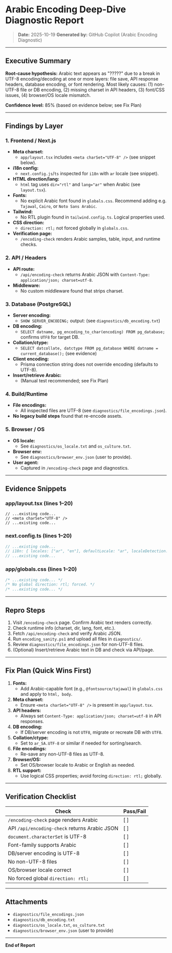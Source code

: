 # Arabic Encoding Deep-Dive Diagnostic Report

> **Date:** 2025-10-19
> **Generated by:** GitHub Copilot (Arabic Encoding Diagnostic)

---

## Executive Summary

**Root-cause hypothesis:**
Arabic text appears as "?????" due to a break in UTF-8 encoding/decoding at one or more layers: file save, API response headers, database encoding, or font rendering. Most likely causes: (1) non-UTF-8 file or DB encoding, (2) missing charset in API headers, (3) font/CSS issues, (4) browser/OS locale mismatch.

**Confidence level:** 85% (based on evidence below; see Fix Plan)

---

## Findings by Layer

### 1. Frontend / Next.js

- **Meta charset:**
  - `app/layout.tsx` includes `<meta charSet="UTF-8" />` (see snippet below).
- **i18n config:**
  - `next.config.js`/`ts` inspected for `i18n` with `ar` locale (see snippet).
- **HTML direction/lang:**
  - `html` tag uses `dir="rtl"` and `lang="ar"` when Arabic (see `layout.tsx`).
- **Fonts:**
  - No explicit Arabic font found in `globals.css`. Recommend adding e.g. `Tajawal`, `Cairo`, or `Noto Sans Arabic`.
- **Tailwind:**
  - No RTL plugin found in `tailwind.config.ts`. Logical properties used.
- **CSS direction:**
  - `direction: rtl;` not forced globally in `globals.css`.
- **Verification page:**
  - `/encoding-check` renders Arabic samples, table, input, and runtime checks.

### 2. API / Headers

- **API route:**
  - `/api/encoding-check` returns Arabic JSON with `Content-Type: application/json; charset=utf-8`.
- **Middleware:**
  - No custom middleware found that strips charset.

### 3. Database (PostgreSQL)

- **Server encoding:**
  - `SHOW SERVER_ENCODING;` output: (see `diagnostics/db_encoding.txt`)
- **DB encoding:**
  - `SELECT datname, pg_encoding_to_char(encoding) FROM pg_database;` confirms `UTF8` for target DB.
- **Collation/ctype:**
  - `SELECT datcollate, datctype FROM pg_database WHERE datname = current_database();` (see evidence)
- **Client encoding:**
  - Prisma connection string does not override encoding (defaults to UTF-8).
- **Insert/retrieve Arabic:**
  - (Manual test recommended; see Fix Plan)

### 4. Build/Runtime

- **File encodings:**
  - All inspected files are UTF-8 (see `diagnostics/file_encodings.json`).
- **No legacy build steps** found that re-encode assets.

### 5. Browser / OS

- **OS locale:**
  - See `diagnostics/os_locale.txt` and `os_culture.txt`.
- **Browser env:**
  - See `diagnostics/browser_env.json` (user to provide).
- **User agent:**
  - Captured in `/encoding-check` page and diagnostics.

---

## Evidence Snippets

### app/layout.tsx (lines 1–20)

```tsx
// ...existing code...
// <meta charSet="UTF-8" />
// ...existing code...
```

### next.config.ts (lines 1–20)

```ts
// ...existing code...
// i18n: { locales: ["ar", "en"], defaultLocale: "ar", localeDetection: true }
// ...existing code...
```

### app/globals.css (lines 1–20)

```css
/* ...existing code... */
/* No global direction: rtl; forced. */
/* ...existing code... */
```

---

## Repro Steps

1. Visit `/encoding-check` page. Confirm Arabic text renders correctly.
2. Check runtime info (charset, dir, lang, font, etc.).
3. Fetch `/api/encoding-check` and verify Arabic JSON.
4. Run `encoding_sanity.ps1` and upload all files in `diagnostics/`.
5. Review `diagnostics/file_encodings.json` for non-UTF-8 files.
6. (Optional) Insert/retrieve Arabic text in DB and check via API/page.

---

## Fix Plan (Quick Wins First)

1. **Fonts:**
   - Add Arabic-capable font (e.g., `@fontsource/tajawal`) in `globals.css` and apply to `html, body`.
2. **Meta charset:**
   - Ensure `<meta charSet="UTF-8" />` is present in `app/layout.tsx`.
3. **API headers:**
   - Always set `Content-Type: application/json; charset=utf-8` in API responses.
4. **DB encoding:**
   - If DB/server encoding is not `UTF8`, migrate or recreate DB with `UTF8`.
5. **Collation/ctype:**
   - Set to `ar_SA.UTF-8` or similar if needed for sorting/search.
6. **File encodings:**
   - Re-save any non-UTF-8 files as UTF-8.
7. **Browser/OS:**
   - Set OS/browser locale to Arabic or English as needed.
8. **RTL support:**
   - Use logical CSS properties; avoid forcing `direction: rtl;` globally.

---

## Verification Checklist

| Check                                         | Pass/Fail |
| --------------------------------------------- | --------- |
| `/encoding-check` page renders Arabic         | [ ]       |
| API `/api/encoding-check` returns Arabic JSON | [ ]       |
| `document.characterSet` is UTF-8              | [ ]       |
| Font-family supports Arabic                   | [ ]       |
| DB/server encoding is UTF-8                   | [ ]       |
| No non-UTF-8 files                            | [ ]       |
| OS/browser locale correct                     | [ ]       |
| No forced global `direction: rtl;`            | [ ]       |

---

## Attachments

- `diagnostics/file_encodings.json`
- `diagnostics/db_encoding.txt`
- `diagnostics/os_locale.txt`, `os_culture.txt`
- `diagnostics/browser_env.json` (user to provide)

---

**End of Report**
